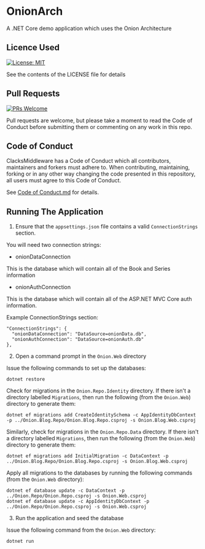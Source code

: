 # OnionArch
A .NET Core demo application which uses the Onion Architecture

## Licence Used
[![License: MIT](https://img.shields.io/badge/License-MIT-yellow.svg)](https://opensource.org/licenses/MIT)

See the contents of the LICENSE file for details

## Pull Requests

[![PRs Welcome](https://img.shields.io/badge/PRs-welcome-brightgreen.svg?style=flat-square)](http://makeapullrequest.com)

Pull requests are welcome, but please take a moment to read the Code of Conduct before submitting them or commenting on any work in this repo.

## Code of Conduct
ClacksMiddleware has a Code of Conduct which all contributors, maintainers and forkers must adhere to. When contributing, maintaining, forking or in any other way changing the code presented in this repository, all users must agree to this Code of Conduct.

See [Code of Conduct.md](Code-of-Conduct.md) for details.

## Running The Application

1. Ensure that the `appsettings.json` file contains a valid `ConnectionStrings` section.

You will need two connection strings:

* onionDataConnection

This is the database which will contain all of the Book and Series information

* onionAuthConnection

This is the database which will contain all of the ASP.NET MVC Core auth information.

Example ConnectionStrings section:

    "ConnectionStrings": {
      "onionDataConnection": "DataSource=onionData.db",
      "onionAuthConnection": "DataSource=onionAuth.db"
    },

2. Open a command prompt in the `Onion.Web` directory

Issue the following commands to set up the databases:

    dotnet restore

Check for migrations in the `Onion.Repo.Identity` directory. If there isn't a directory labelled `Migrations`, then run the following (from the `Onion.Web`) directory to generate them:

    dotnet ef migrations add CreateIdentitySchema -c AppIdentityDbContext -p ../Onion.Blog.Repo/Onion.Blog.Repo.csproj -s Onion.Blog.Web.csproj

Similarly, check for migrations in the `Onion.Repo.Data` directory. If there isn't a directory labelled `Migrations`, then run the following (from the `Onion.Web`) directory to generate them:

    dotnet ef migrations add InitialMigration -c DataContext -p ../Onion.Blog.Repo/Onion.Blog.Repo.csproj -s Onion.Blog.Web.csproj

Apply all migrations to the databases by running the following commands (from the `Onion.Web` directory):

    dotnet ef database update -c DataContext -p ../Onion.Repo/Onion.Repo.csproj -s Onion.Web.csproj
    dotnet ef database update -c AppIdentityDbContext -p ../Onion.Repo/Onion.Repo.csproj -s Onion.Web.csproj

3. Run the application and seed the database

Issue the following command from the `Onion.Web` directory:

    dotnet run
